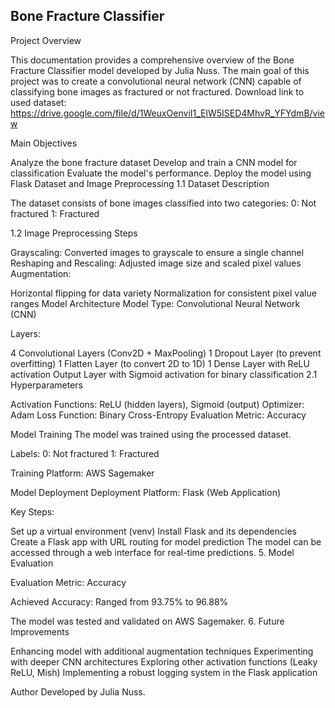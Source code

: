 Bone Fracture Classifier
------------------------------
Project Overview

This documentation provides a comprehensive overview of the Bone Fracture Classifier model developed by Julia Nuss. The main goal of this project was to create a convolutional neural network (CNN) capable of classifying bone images as fractured or not fractured.
Download link to used dataset: https://drive.google.com/file/d/1WeuxOenviI1_ElW5ISED4MhvR_YFYdmB/view

Main Objectives

Analyze the bone fracture dataset
Develop and train a CNN model for classification
Evaluate the model's performance.
Deploy the model using Flask
Dataset and Image Preprocessing
1.1 Dataset Description

The dataset consists of bone images classified into two categories:
0: Not fractured
1: Fractured

1.2 Image Preprocessing Steps

Grayscaling: Converted images to grayscale to ensure a single channel
Reshaping and Rescaling: Adjusted image size and scaled pixel values
Augmentation:

Horizontal flipping for data variety
Normalization for consistent pixel value ranges
Model Architecture
Model Type: Convolutional Neural Network (CNN)

Layers:

4 Convolutional Layers (Conv2D + MaxPooling)
1 Dropout Layer (to prevent overfitting)
1 Flatten Layer (to convert 2D to 1D)
1 Dense Layer with ReLU activation
Output Layer with Sigmoid activation for binary classification
2.1 Hyperparameters

Activation Functions: ReLU (hidden layers), Sigmoid (output)
Optimizer: Adam
Loss Function: Binary Cross-Entropy
Evaluation Metric: Accuracy

Model Training
The model was trained using the processed dataset.

Labels:
0: Not fractured
1: Fractured

Training Platform: AWS Sagemaker

Model Deployment
Deployment Platform: Flask (Web Application)

Key Steps:

Set up a virtual environment (venv)
Install Flask and its dependencies
Create a Flask app with URL routing for model prediction
The model can be accessed through a web interface for real-time predictions.
5. Model Evaluation

Evaluation Metric: Accuracy

Achieved Accuracy: Ranged from 93.75% to 96.88%

The model was tested and validated on AWS Sagemaker.
6. Future Improvements

Enhancing model with additional augmentation techniques
Experimenting with deeper CNN architectures
Exploring other activation functions (Leaky ReLU, Mish)
Implementing a robust logging system in the Flask application


Author
Developed by Julia Nuss.


